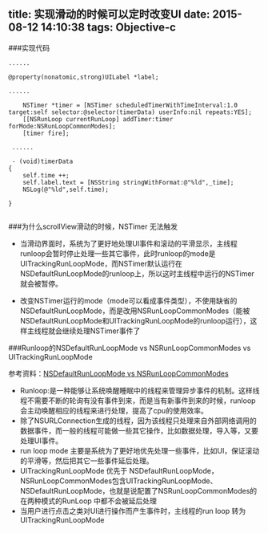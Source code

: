 title: 实现滑动的时候可以定时改变UI
date: 2015-08-12 14:10:38
tags: Objective-c
---

###实现代码

```
......

@property(nonatomic,strong)UILabel *label;

......

	NSTimer *timer = [NSTimer scheduledTimerWithTimeInterval:1.0 target:self selector:@selector(timerData) userInfo:nil repeats:YES];
	[[NSRunLoop currentRunLoop] addTimer:timer forMode:NSRunLoopCommonModes];
	[timer fire];
 
 ......
 
 - (void)timerData
{
    self.time ++;
    self.label.text = [NSString stringWithFormat:@"%ld",_time];
    NSLog(@"%ld",self.time);
    
}   
    
```

###为什么scrollView滑动的时候，NSTimer 无法触发

* 当滑动界面时，系统为了更好地处理UI事件和滚动的平滑显示，主线程runloop会暂时停止处理一些其它事件，此时runloop的mode是UITrackingRunLoopMode，而NSTimer默认运行在NSDefaultRunLoopMode的runloop上，所以这时主线程中运行的NSTimer就会被暂停。

* 改变NSTimer运行的mode（mode可以看成事件类型），不使用缺省的NSDefaultRunLoopMode，而是改用NSRunLoopCommonModes（能被NSDefaultRunLoopMode和UITrackingRunLoopMode的runloop运行），这样主线程就会继续处理NSTimer事件了

###Runloop的NSDefaultRunLoopMode vs NSRunLoopCommonModes vs UITrackingRunLoopMode

参考资料：[NSDefaultRunLoopMode vs NSRunLoopCommonModes](http://stackoverflow.com/questions/7222449/nsdefaultrunloopmode-vs-nsrunloopcommonmodes)

* Runloop:是一种能够让系统唤醒睡眠中的线程来管理异步事件的机制。这样线程不需要不断的轮询有没有事件到来，而是当有新事件到来的时候，runloop会主动唤醒相应的线程来进行处理，提高了cpu的使用效率。
* 除了NSURLConnection生成的线程，因为该线程只处理来自外部网络调用的数据事件，而一般的线程可能做一些其它操作，比如数据处理，导入等，又要处理UI事件。
* run loop mode 主要是系统为了更好地优先处理一些事件，比如UI，保证滚动的平滑等，然后把其它一些事件延后处理。
* UITrackingRunLoopMode 优先于 NSDefaultRunLoopMode，NSRunLoopCommonModes包含UITrackingRunLoopMode、NSDefaultRunLoopMode，也就是说配置了NSRunLoopCommonModes的在两种模式的RunLoop 中都不会被延后处理
* 当用户进行点击之类对UI进行操作而产生事件时，主线程的run loop 转为UITrackingRunLoopMode

